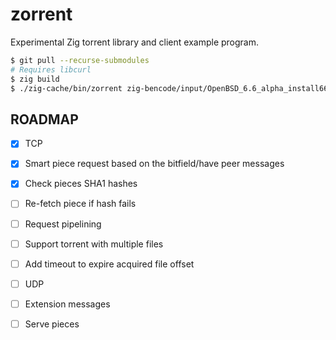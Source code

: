 # zorrent
Experimental Zig torrent library and client example program.

```sh
$ git pull --recurse-submodules
# Requires libcurl
$ zig build
$ ./zig-cache/bin/zorrent zig-bencode/input/OpenBSD_6.6_alpha_install66.iso-2019-10-16-1254.torrent
```

## ROADMAP

- [x] TCP
- [x] Smart piece request based on the bitfield/have peer messages
- [x] Check pieces SHA1 hashes
- [ ] Re-fetch piece if hash fails
- [ ] Request pipelining
- [ ] Support torrent with multiple files
- [ ] Add timeout to expire acquired file offset
- [ ] UDP
- [ ] Extension messages
- [ ] Serve pieces

